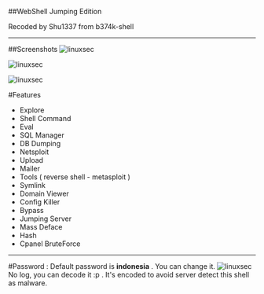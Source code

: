 ##WebShell Jumping Edition

Recoded by Shu1337 from b374k-shell

----------
##Screenshots
![linuxsec](https://raw.githubusercontent.com/linuxsec/webshell/master/screenshot/shell.png "Private Shell")

![linuxsec](https://raw.githubusercontent.com/linuxsec/webshell/master/screenshot/netsploit.png "Netsploit")

![linuxsec](https://raw.githubusercontent.com/linuxsec/webshell/master/screenshot/jumping.png "Jumping")

#Features

 - Explore
 - Shell Command
 - Eval
 - SQL Manager
 - DB Dumping
 - Netsploit
 - Upload
 - Mailer
 - Tools ( reverse shell - metasploit )
 - Symlink
 - Domain Viewer
 - Config Killer
 - Bypass
 - Jumping Server
 - Mass Deface
 - Hash
 - Cpanel BruteForce


----------

#Password :
Default password is **indonesia** . You can change it.
![linuxsec](https://raw.githubusercontent.com/linuxsec/webshell/master/screenshot/notfound%20shell.png "Private Shell")
No log, you can decode it :p . It's encoded to avoid server detect this shell as malware.
